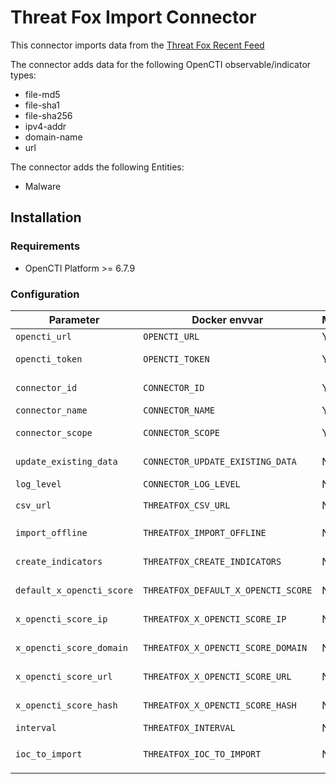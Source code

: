 # Threat Fox Import Connector

<!--
General description of the connector
* What it does
* How it works
* Special requirements
* Use case description
* ...
-->

This connector imports data from the [Threat Fox Recent Feed](https://threatfox.abuse.ch/)

The connector adds data for the following OpenCTI observable/indicator types:

- file-md5
- file-sha1
- file-sha256
- ipv4-addr
- domain-name
- url

The connector adds the following Entities:

- Malware

## Installation

### Requirements

- OpenCTI Platform >= 6.7.9

### Configuration

| Parameter              | Docker envvar                    | Mandatory | Description                                                                                                             |
| ---------------------- | -------------------------------- | --------- | ----------------------------------------------------------------------------------------------------------------------- |
| `opencti_url`          | `OPENCTI_URL`                    | Yes       | The URL of the OpenCTI platform.                                                                                        |
| `opencti_token`        | `OPENCTI_TOKEN`                  | Yes       | The default admin token configured in the OpenCTI platform parameters file.                                             |
| `connector_id`         | `CONNECTOR_ID`                   | Yes       | A valid arbitrary `UUIDv4` that must be unique for this connector.                                                      |
| `connector_name`       | `CONNECTOR_NAME`                 | Yes       | Option `ZeroFox`                                                                                                        |
| `connector_scope`      | `CONNECTOR_SCOPE`                | Yes       | Supported scope: Template Scope (MIME Type or Stix Object)                                                              |
| `update_existing_data` | `CONNECTOR_UPDATE_EXISTING_DATA` | No        | Update data alrerady in the platform based on the Threat Fox data pull                                                  |
| `log_level`            | `CONNECTOR_LOG_LEVEL`            | No        | Log output for the connector. Defaults to `INFO`                                                                                            |
| `csv_url`              | `THREATFOX_CSV_URL`              | No        | Defaults to `https://threatfox.abuse.ch/export/csv/recent/`                                                                                                                        |
| `import_offline`       | `THREATFOX_IMPORT_OFFLINE`       | No        | Create records for indicators that are offline. Defaults to `True`                                                                                                                        |
| `create_indicators`    | `THREATFOX_CREATE_INDICATORS`    | No        | Create indicators in addition to observables. Defaults to `True`                                                                                                                        |
| `default_x_opencti_score` | `THREATFOX_DEFAULT_X_OPENCTI_SCORE` | No        | The default x_opencti_score to use. Defaults to `50`.      |
| `x_opencti_score_ip`      | `THREATFOX_X_OPENCTI_SCORE_IP`      | No        | Set the x_opencti_score for IP observables/indicators.     |
| `x_opencti_score_domain`  | `THREATFOX_X_OPENCTI_SCORE_DOMAIN`  | No        | Set the x_opencti_score for Domain observables/indicators. |
| `x_opencti_score_url`     | `THREATFOX_X_OPENCTI_SCORE_URL`     | No        | Set the x_opencti_score for URL observables/indicators.    |
| `x_opencti_score_hash`    | `THREATFOX_X_OPENCTI_SCORE_HASH`    | No        | Set the x_opencti_score for Hash observables/indicators.   |
| `interval`                | `THREATFOX_INTERVAL`                | No        | Run interval. Defaults to `3`                                                                                                                        |
| `ioc_to_import`            | `THREATFOX_IOC_TO_IMPORT`            | No        | List of IOC types to retrieve, available parameter: `all_types, ip:port, domain, url, md5_hash, sha1_hash, sha256_hash` |
